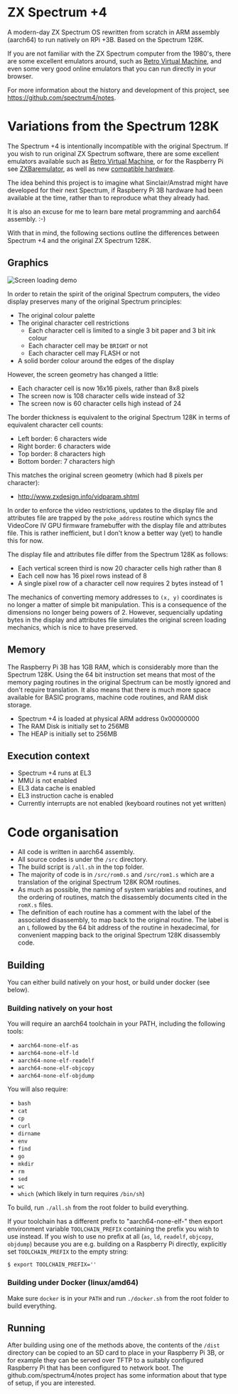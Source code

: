 # ZX Spectrum +4

A modern-day ZX Spectrum OS rewritten from scratch in ARM assembly (aarch64) to
run natively on RPi +3B. Based on the Spectrum 128K.

If you are not familiar with the ZX Spectrum computer from the 1980's, there
are some excellent emulators around, such as [Retro Virtual
Machine](http://www.retrovirtualmachine.org/), and even some very good online
emulators that you can run directly in your browser.

For more information about the history and development of this project, see
https://github.com/spectrum4/notes.

# Variations from the Spectrum 128K

The Spectrum +4 is intentionally incompatible with the original Spectrum. If
you wish to run original ZX Spectrum software, there are some excellent
emulators available such as [Retro Virtual
Machine](https://www.retrovirtualmachine.org/en/), or for the Raspberry Pi see
[ZXBaremulator](http://zxmini.speccy.org/en/index.html), as well as new
[compatible hardware](https://www.specnext.com/shop/).

The idea behind this project is to imagine what Sinclair/Amstrad might have
developed for their next Spectrum, if Raspberry Pi 3B hardware had been
available at the time, rather than to reproduce what they already had.

It is also an excuse for me to learn bare metal programming and aarch64
assembly. :-)

With that in mind, the following sections outline the differences between
Spectrum +4 and the original ZX Spectrum 128K.

## Graphics

![Screen loading demo](animated.gif)

In order to retain the spirit of the original Spectrum computers, the video
display preserves many of the original Spectrum principles:

  * The original colour palette
  * The original character cell restrictions
    * Each character cell is limited to a single 3 bit paper and 3 bit ink
      colour
    * Each character cell may be `BRIGHT` or not
    * Each character cell may FLASH or not
  * A solid border colour around the edges of the display

However, the screen geometry has changed a little:

  * Each character cell is now 16x16 pixels, rather than 8x8 pixels
  * The screen now is 108 character cells wide instead of 32
  * The screen now is 60 character cells high instead of 24

The border thickness is equivalent to the original Spectrum 128K in terms of
equivalent character cell counts:

  * Left border: 6 characters wide
  * Right border: 6 characters wide
  * Top border: 8 characters high
  * Bottom border: 7 characters high

This matches the original screen geometry (which had 8 pixels per character):
  * http://www.zxdesign.info/vidparam.shtml

In order to enforce the video restrictions, updates to the display file and
attributes file are trapped by the `poke_address` routine which syncs the
VideoCore IV GPU firmware framebuffer with the display file and attributes
file. This is rather inefficient, but I don't know a better way (yet) to handle
this for now.

The display file and attributes file differ from the Spectrum 128K as follows:

  * Each vertical screen third is now 20 character cells high rather than 8
  * Each cell now has 16 pixel rows instead of 8
  * A single pixel row of a character cell now requires 2 bytes instead of 1

The mechanics of converting memory addresses to `(x, y)` coordinates is no
longer a matter of simple bit manipulation. This is a consequence of the
dimensions no longer being powers of 2. However, sequencially updating bytes in
the display and attributes file simulates the original screen loading
mechanics, which is nice to have preserved.


## Memory

The Raspberry Pi 3B has 1GB RAM, which is considerably more than the Spectrum
128K.  Using the 64 bit instruction set means that most of the memory paging
routines in the original Spectrum can be mostly ignored and don't require
translation. It also means that there is much more space available for BASIC
programs, machine code routines, and RAM disk storage.

* Spectrum +4 is loaded at physical ARM address 0x00000000
* The RAM Disk is initially set to 256MB
* The HEAP is initially set to 256MB


## Execution context

* Spectrum +4 runs at EL3
* MMU is not enabled
* EL3 data cache is enabled
* EL3 instruction cache is enabled
* Currently interrupts are not enabled (keyboard routines not yet written)


# Code organisation

* All code is written in aarch64 assembly.
* All source codes is under the `/src` directory.
* The build script is `/all.sh` in the top folder.
* The majority of code is in `/src/rom0.s` and `/src/rom1.s` which are a
  translation of the original Spectrum 128K ROM routines.
* As much as possible, the naming of system variables and routines, and
  the ordering of routines, match the disassembly documents cited in the
  `romX.s` files.
* The definition of each routine has a comment with the label of the associated
  disassembly, to map back to the original routine. The label is an `L`
  followed by the 64 bit address of the routine in hexadecimal, for convenient
  mapping back to the original Spectrum 128K disassembly code.

## Building

You can either build natively on your host, or build under docker (see below).

### Building natively on your host

You will require an aarch64 toolchain in your PATH, including the following
tools:

  * `aarch64-none-elf-as`
  * `aarch64-none-elf-ld`
  * `aarch64-none-elf-readelf`
  * `aarch64-none-elf-objcopy`
  * `aarch64-none-elf-objdump`

You will also require:

  * `bash`
  * `cat`
  * `cp`
  * `curl`
  * `dirname`
  * `env`
  * `find`
  * `go`
  * `mkdir`
  * `rm`
  * `sed`
  * `wc`
  * `which` (which likely in turn requires `/bin/sh`)

To build, run `./all.sh` from the root folder to build everything.

If your toolchain has a different prefix to "aarch64-none-elf-" then export
environment variable `TOOLCHAIN_PREFIX` containing the prefix you wish to use
instead.  If you wish to use no prefix at all (`as`, `ld`, `readelf`,
`objcopy`, `objdump`) because you are e.g. building on a Raspberry Pi directly,
explicitly set `TOOLCHAIN_PREFIX` to the empty string:

```
$ export TOOLCHAIN_PREFIX=''
```

### Building under Docker (linux/amd64)

Make sure `docker` is in your `PATH` and run `./docker.sh` from the root folder
to build everything.

## Running

After building using one of the methods above, the contents of the `/dist`
directory can be copied to an SD card to place in your Raspberry Pi 3B, or for
example they can be served over TFTP to a suitably configured Raspberry Pi that
has been configured to network boot. The github.com/spectrum4/notes project has
some information about that type of setup, if you are interested.
